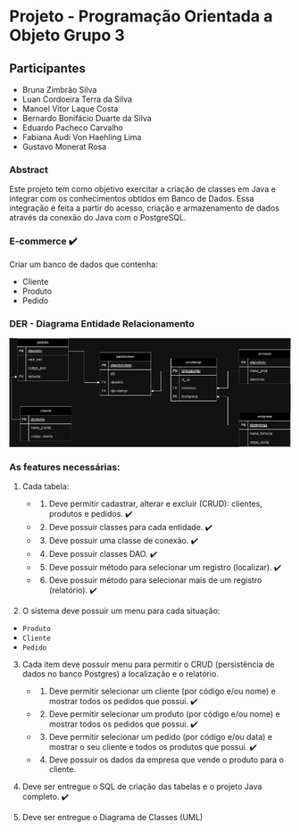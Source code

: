 # Projeto - Programação Orientada a Objeto Grupo 3
## Participantes
- Bruna Zimbrão Silva
- Luan Cordoeira Terra da Silva
- Manoel Vitor Laque Costa
- Bernardo Bonifácio Duarte da Silva
- Eduardo Pacheco Carvalho
- Fabiana Audi Von Haehling Lima
- Gustavo Monerat Rosa

### Abstract 
Este projeto tem como objetivo exercitar a criação de classes em Java e integrar com os conhecimentos obtidos em Banco de Dados. Essa integração é feita a partir do acesso, criação e armazenamento de dados através da conexão do Java com o PostgreSQL.

### E-commerce ✔️
Criar um banco de dados que contenha:

* Cliente
* Produto
* Pedido

### DER - Diagrama Entidade Relacionamento
![DER](/ProjetoPooGrupo3/DER%20BD.png)



### As features necessárias:
1. Cada tabela:
   - 1. Deve permitir cadastrar, alterar e excluir (CRUD): clientes, produtos e pedidos. ✔️
   - 2. Deve possuir classes para cada entidade. ✔️
   - 3. Deve possuir uma classe de conexão. ✔️
   - 4. Deve possuir classes DAO. ✔️
   - 5. Deve possuir método para selecionar um registro (localizar). ✔️
   - 6. Deve possuir método para selecionar mais de um registro (relatório). ✔️

2. O sistema deve possuir um menu para cada situação:

 - ``Produto``
 - ``Cliente``
 - ``Pedido``

3. Cada item deve possuir menu para permitir o CRUD (persistência de dados no banco Postgres) a localização e o relatório.
   - 1. Deve permitir selecionar um cliente (por código e/ou nome) e mostrar todos os pedidos que possui. ✔️
   - 2. Deve permitir selecionar um produto (por código e/ou nome) e mostrar todos os pedidos que possui. ✔️
   - 3. Deve permitir selecionar um pedido (por código e/ou data) e mostrar o seu cliente e todos os produtos que possui. ✔️
   - 4. Deve possuir os dados da empresa que vende o produto para o cliente.

4. Deve ser entregue o SQL de criação das tabelas e o projeto Java completo. ✔️
5. Deve ser entregue o Diagrama de Classes (UML)
